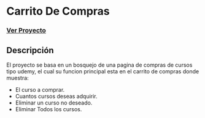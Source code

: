 # Carrito De Compras
### <a href="https://bryanuziel.github.io/CarritoCompras/">Ver Proyecto</a>
## Descripción
El proyecto se basa en un bosquejo de una pagina de compras de cursos tipo udemy, el cual su funcion principal esta en el carrito de compras donde muestra:
  * El curso a comprar.
  * Cuantos cursos deseas adquirir.
  * Eliminar un curso no deseado.
  * Eliminar Todos los cursos.
